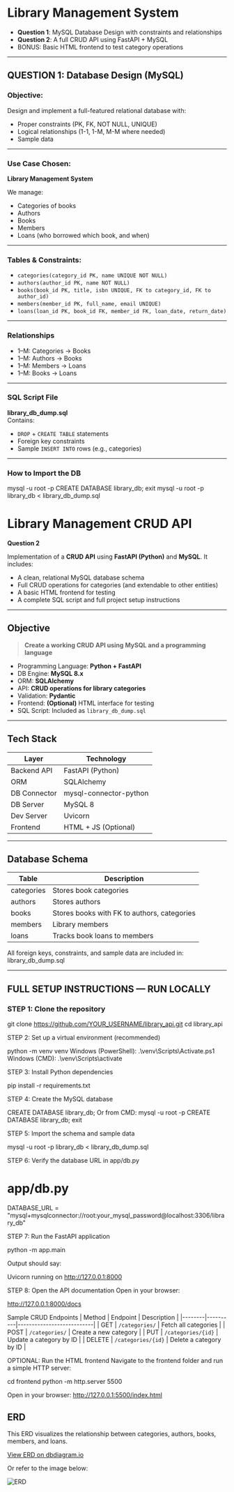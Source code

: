 #  Library Management System

-  **Question 1**: MySQL Database Design with constraints and relationships
-  **Question 2**: A full CRUD API using FastAPI + MySQL
-  BONUS: Basic HTML frontend to test category operations

---

##  QUESTION 1: Database Design (MySQL)

###  Objective:
Design and implement a full-featured relational database with:
- Proper constraints (PK, FK, NOT NULL, UNIQUE)
- Logical relationships (1-1, 1-M, M-M where needed)
- Sample data

---

###  Use Case Chosen:
**Library Management System**

We manage:
-  Categories of books
-  Authors
-  Books
-  Members
-  Loans (who borrowed which book, and when)

---

###  Tables & Constraints:

- `categories(category_id PK, name UNIQUE NOT NULL)`
- `authors(author_id PK, name NOT NULL)`
- `books(book_id PK, title, isbn UNIQUE, FK to category_id, FK to author_id)`
- `members(member_id PK, full_name, email UNIQUE)`
- `loans(loan_id PK, book_id FK, member_id FK, loan_date, return_date)`

---

###  Relationships

- 1–M: Categories → Books
- 1–M: Authors → Books
- 1–M: Members → Loans
- 1–M: Books → Loans

---

###  SQL Script File

 **library_db_dump.sql**  
Contains:
- `DROP` + `CREATE TABLE` statements
- Foreign key constraints
- Sample `INSERT INTO` rows (e.g., categories)

---

###  How to Import the DB

mysql -u root -p
CREATE DATABASE library_db;
exit
mysql -u root -p library_db < library_db_dump.sql

#  Library Management CRUD API

**Question 2** 

Implementation of a **CRUD API** using **FastAPI (Python)** and **MySQL**. It includes:

- A clean, relational MySQL database schema
- Full CRUD operations for categories (and extendable to other entities)
- A basic HTML frontend for testing
- A complete SQL script and full project setup instructions

---

##  Objective

> **Create a working CRUD API using MySQL and a programming language**

- Programming Language: **Python + FastAPI**  
- DB Engine: **MySQL 8.x**  
- ORM: **SQLAlchemy**  
- API: **CRUD operations for library categories**  
- Validation: **Pydantic**  
- Frontend: **(Optional)** HTML interface for testing  
- SQL Script: Included as `library_db_dump.sql`  

---

##  Tech Stack

| Layer        | Technology           |
|--------------|----------------------|
| Backend API  | FastAPI (Python)     |
| ORM          | SQLAlchemy           |
| DB Connector | mysql-connector-python |
| DB Server    | MySQL 8              |
| Dev Server   | Uvicorn              |
| Frontend     | HTML + JS (Optional) |

---

##  Database Schema

| Table      | Description                        |
|------------|------------------------------------|
| categories | Stores book categories             |
| authors    | Stores authors                     |
| books      | Stores books with FK to authors, categories |
| members    | Library members                    |
| loans      | Tracks book loans to members       |

 All foreign keys, constraints, and sample data are included in: library_db_dump.sql


---

##  FULL SETUP INSTRUCTIONS — RUN LOCALLY

###  STEP 1: Clone the repository


git clone https://github.com/YOUR_USERNAME/library_api.git
cd library_api


STEP 2: Set up a virtual environment (recommended)

python -m venv venv
Windows (PowerShell): .\venv\Scripts\Activate.ps1
Windows (CMD): .\venv\Scripts\activate


STEP 3: Install Python dependencies

pip install -r requirements.txt

STEP 4: Create the MySQL database

CREATE DATABASE library_db;
Or from CMD:
mysql -u root -p
CREATE DATABASE library_db;
exit

STEP 5: Import the schema and sample data

mysql -u root -p library_db < library_db_dump.sql

STEP 6: Verify the database URL in app/db.py

# app/db.py
DATABASE_URL = "mysql+mysqlconnector://root:your_mysql_password@localhost:3306/library_db"

STEP 7: Run the FastAPI application

python -m app.main

Output should say:

Uvicorn running on http://127.0.0.1:8000

STEP 8: Open the API documentation
Open in your browser:

http://127.0.0.1:8000/docs

 Sample CRUD Endpoints
| Method | Endpoint | Description               |
|--------|----------|---------------------------|
| GET    | `/categories/`       | Fetch all categories        |
| POST   | `/categories/`       | Create a new category       |
| PUT    | `/categories/{id}`   | Update a category by ID     |
| DELETE | `/categories/{id}`   | Delete a category by ID     |

OPTIONAL: Run the HTML frontend
Navigate to the frontend folder and run a simple HTTP server:

cd frontend
python -m http.server 5500

Open in your browser:
http://127.0.0.1:5500/index.html

##  ERD

This ERD visualizes the relationship between categories, authors, books, members, and loans.

 [View ERD on dbdiagram.io](https://dbdiagram.io/d/681122a01ca52373f5df3652)

Or refer to the image below:

![ERD](<img width="602" alt="Screenshot 2025-04-29 220708" src="https://github.com/user-attachments/assets/77047a35-1614-4e55-b725-04c3f6a6645e" />
)






